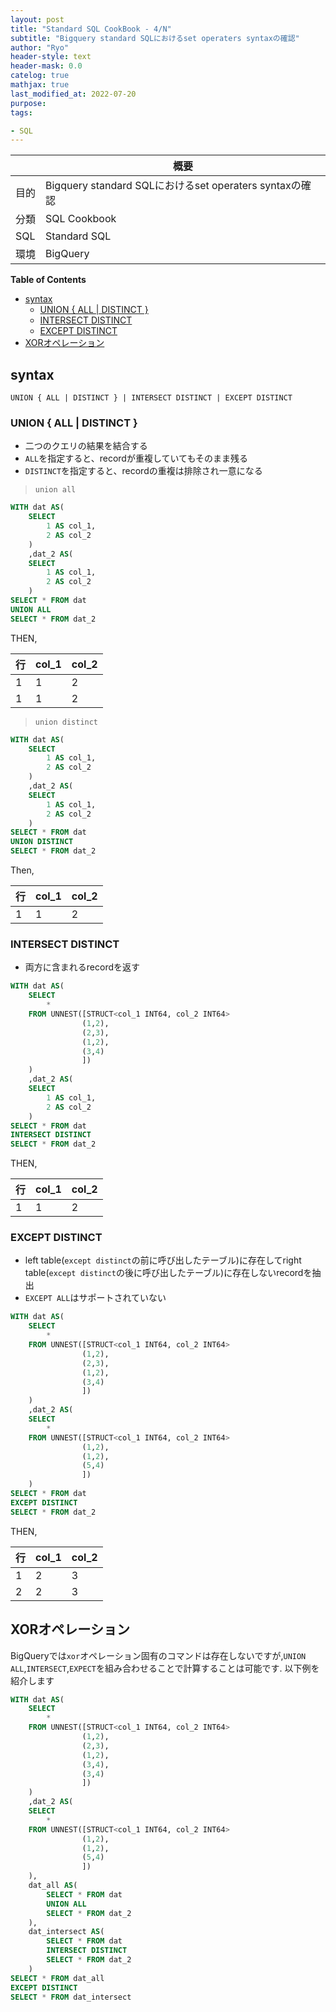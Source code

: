 ```yaml
---
layout: post
title: "Standard SQL CookBook - 4/N"
subtitle: "Bigquery standard SQLにおけるset operaters syntaxの確認"
author: "Ryo"
header-style: text
header-mask: 0.0
catelog: true
mathjax: true
last_modified_at: 2022-07-20
purpose: 
tags:

- SQL
---
```



||概要|
|---|---|
|目的|Bigquery standard SQLにおけるset operaters syntaxの確認|
|分類|SQL Cookbook|
|SQL|Standard SQL|
|環境|BigQuery|

**Table of Contents**
<!-- START doctoc generated TOC please keep comment here to allow auto update -->
<!-- DON'T EDIT THIS SECTION, INSTEAD RE-RUN doctoc TO UPDATE -->

- [syntax](#syntax)
  - [UNION { ALL | DISTINCT }](#union--all--distinct-)
  - [INTERSECT DISTINCT](#intersect-distinct)
  - [EXCEPT DISTINCT](#except-distinct)
- [XORオペレーション](#xor%E3%82%AA%E3%83%9A%E3%83%AC%E3%83%BC%E3%82%B7%E3%83%A7%E3%83%B3)

<!-- END doctoc generated TOC please keep comment here to allow auto update -->

## syntax
```
UNION { ALL | DISTINCT } | INTERSECT DISTINCT | EXCEPT DISTINCT
```

### UNION { ALL | DISTINCT }

- 二つのクエリの結果を結合する
- `ALL`を指定すると、recordが重複していてもそのまま残る
- `DISTINCT`を指定すると、recordの重複は排除され一意になる

> `union all`

```sql
WITH dat AS(
    SELECT
        1 AS col_1,
        2 AS col_2
    )
    ,dat_2 AS(
    SELECT
        1 AS col_1,
        2 AS col_2
    )
SELECT * FROM dat
UNION ALL
SELECT * FROM dat_2
```

THEN,

|行|col_1|col_2|
|---|---|---|
|1|1|2|
|1|1|2|

> `union distinct`

```sql
WITH dat AS(
    SELECT
        1 AS col_1,
        2 AS col_2
    )
    ,dat_2 AS(
    SELECT
        1 AS col_1,
        2 AS col_2
    )
SELECT * FROM dat
UNION DISTINCT
SELECT * FROM dat_2
```

Then,

|行|col_1|col_2|
|---|---|---|
|1|1|2|

### INTERSECT DISTINCT

- 両方に含まれるrecordを返す

```sql
WITH dat AS(
    SELECT
        * 
    FROM UNNEST([STRUCT<col_1 INT64, col_2 INT64>
                (1,2),
                (2,3),
                (1,2),
                (3,4)
                ])     
    )
    ,dat_2 AS(
    SELECT
        1 AS col_1,
        2 AS col_2
    )
SELECT * FROM dat
INTERSECT DISTINCT
SELECT * FROM dat_2
```

THEN,

|行|col_1|col_2|
|---|---|---|
|1|1|2|

### EXCEPT DISTINCT

- left table(`except distinct`の前に呼び出したテーブル)に存在してright table(`except distinct`の後に呼び出したテーブル)に存在しないrecordを抽出
- `EXCEPT ALL`はサポートされていない

```sql
WITH dat AS(
    SELECT
        * 
    FROM UNNEST([STRUCT<col_1 INT64, col_2 INT64>
                (1,2),
                (2,3),
                (1,2),
                (3,4)
                ])     
    )
    ,dat_2 AS(
    SELECT
        * 
    FROM UNNEST([STRUCT<col_1 INT64, col_2 INT64>
                (1,2),
                (1,2),
                (5,4)
                ])     
    )
SELECT * FROM dat
EXCEPT DISTINCT
SELECT * FROM dat_2
```

THEN,

|行|col_1|col_2|
|---|---|---|
|1|2|3|
|2|2|3|

## XORオペレーション

BigQueryでは`xor`オペレーション固有のコマンドは存在しないですが,`UNION ALL`,`INTERSECT`,`EXPECT`を組み合わせることで計算することは可能です.
以下例を紹介します

```sql
WITH dat AS(
    SELECT
        * 
    FROM UNNEST([STRUCT<col_1 INT64, col_2 INT64>
                (1,2),
                (2,3),
                (1,2),
                (3,4),
                (3,4)
                ])     
    )
    ,dat_2 AS(
    SELECT
        * 
    FROM UNNEST([STRUCT<col_1 INT64, col_2 INT64>
                (1,2),
                (1,2),
                (5,4)
                ])     
    ),
    dat_all AS(
        SELECT * FROM dat
        UNION ALL
        SELECT * FROM dat_2
    ),
    dat_intersect AS(
        SELECT * FROM dat
        INTERSECT DISTINCT
        SELECT * FROM dat_2
    )
SELECT * FROM dat_all
EXCEPT DISTINCT
SELECT * FROM dat_intersect
```
